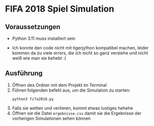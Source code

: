 # FIFA 2018 Spiel Simulation

## Voraussetzungen

- Python 3.11 muss installiert sein

- Ich konnte den code nicht mit tigerjython kompatibel machen, leider kommen da zu viele errors, die ich nicht so ganz verstehe und nicht weiß wie man sie behebt :(

## Ausführung

1. Öffnen des Ordner mit dem Projekt im Terminal
2. Führen folgenden befehl aus, um die Simulation zu starten:
   ```
   python3 fifa2018.py
   ```
4. Falls sie wetten und verlieren, kommt etwas lustiges hehehe
5. Öffnen sie die Datei `ergebnisse.csv` damit sie die Ergebnisse der vorherigen Simulationen sehen können

